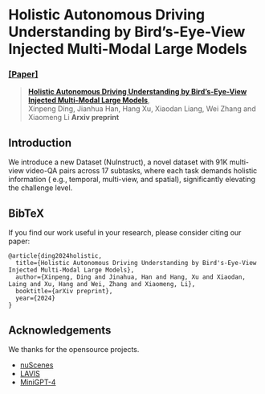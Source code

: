 # Holistic Autonomous Driving Understanding by Bird’s-Eye-View Injected Multi-Modal Large Models
### [[Paper]](https://arxiv.org/pdf/2401.00988.pdf) 

> [**Holistic Autonomous Driving Understanding by Bird’s-Eye-View Injected Multi-Modal Large Models**](https://arxiv.org/pdf/2401.00988.pdf),          
> Xinpeng Ding, Jianhua Han, Hang Xu, Xiaodan Liang, Wei Zhang and Xiaomeng Li
> **Arxiv preprint**

## Introduction

We introduce a new Dataset (NuInstruct), a novel dataset with 91K multi-view video-QA pairs across 17 subtasks, where
each task demands holistic information ( e.g., temporal, multi-view, and spatial), significantly elevating the challenge level.


## BibTeX
If you find our work useful in your research, please consider citing our paper:
```
@article{ding2024holistic,
  title={Holistic Autonomous Driving Understanding by Bird's-Eye-View Injected Multi-Modal Large Models},
  author={Xinpeng, Ding and Jinahua, Han and Hang, Xu and Xiaodan, Laing and Xu, Hang and Wei, Zhang and Xiaomeng, Li},
  booktitle={arXiv preprint},
  year={2024}
}
```

## Acknowledgements
We thanks for the opensource projects.
- [nuScenes](https://github.com/nutonomy/nuscenes-devkit)
- [LAVIS](https://github.com/salesforce/LAVIS)
- [MiniGPT-4](https://github.com/Vision-CAIR/MiniGPT-4)